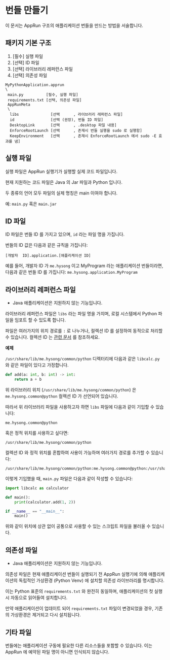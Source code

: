 # 번들 만들기

이 문서는 AppRun 구조의 애플리케이션 번들을 만드는 방법을 서술합니다.

## 패키지 기본 구조
1. [필수] 실행 파일
2. [선택] ID 파일
3. [선택] 라이브러리 레퍼런스 파일
4. [선택] 의존성 파일

```
MyPythonApplication.apprun
\
 main.py          [필수, 실행 파일]
 requirements.txt [선택, 의존성 파일]
 AppRunMeta
 \
  libs              [선택      , 라이브러리 레퍼런스 파일]
  id                [선택 (권장), 번들 ID 파일]
  DesktopLink       [선택      , .desktop 파일 내용]
  EnforceRootLaunch [선택      , 존재시 번들 실행을 sudo 로 실행함]
  KeepEnvironment   [선택      , 존재시 EnforceRootLaunch 에서 sudo -E 효과를 냄]
```

## 실행 파일
실행 파일은 AppRun 실행기가 실행할 실제 코드 파일입니다.

현재 지원하는 코드 파일은 Java 의 Jar 파일과 Python 입니다.

두 종류의 언어 모두 파일의 실제 명칭은 main 이여야 합니다.

예: `main.py` 혹은 `main.jar`


## ID 파일
ID 파일은 번들 ID 를 가지고 있으며, `id` 라는 파일 명을 가집니다.

번들의 ID 값은 다음과 같은 규칙을 가집니다:

`[개발자  ID].application.[애플리케이션 ID]`

예를 들어, 개발자 ID 가 `me.hysong` 이고 MyProgram 라는 애플리케이션 번들이라면, 다음과 같은 번들 ID 를 가집니다:
`me.hysong.application.MyProgram`

## 라이브러리 레퍼런스 파일
* Java 애플리케이션은 지원하지 않는 기능입니다.

라이브러리 레퍼런스 파일은 `libs` 라는 파일 명을 가지며, 로컬 시스템에서 Python 파일을 임포트 할 수 있도록 합니다.

파일은 여러가지의 위치 경로를 `:` 로 나누거나, 컬렉션 ID 를 설정하여 동적으로 처리할 수 있습니다. 컬렉션 ID 는 [관련 문서](Collection-ID.md) 를 참조하세요.

**예제**

`/usr/share/lib/me.hysong/common/python` 디렉터리에 다음과 같은 `libcalc.py` 와 같은 파일이 있다고 가정합니다.

```python
def add(a: int, b: int) -> int:
    return a + b
```
위 라이브러리 위치 (`/usr/share/lib/me.hysong/common/python`) 은 `me.hysong.common@python` 컬렉션 ID 가 선언되어 있습니다.

따라서 위 라이브러리 파일을 사용하고자 하면 `libs` 파일에 다음과 같이 기입할 수 있습니다:
```
me.hysong.common@python
```

혹은 정적 위치를 사용하고 싶다면:
```
/usr/share/lib/me.hysong/common/python
```

컬렉션 ID 와 정적 위치를 혼합하여 사용이 가능하며 여러가지 경로를 추가할 수 있습니다:
```
/usr/share/lib/me.hysong/common/python:me.hysong.common@python:/usr/share/lib/org.apache/common/python
```
이렇게 기입했을 때, `main.py` 파일은 다음과 같이 작성할 수 있습니다:

```python
import libcalc as calculator

def main():
    print(calculator.add(1, 2))

if __name__ == "__main__":
    main()
```
위와 같이 위치에 상관 없이 공통으로 사용할 수 있는 스크립트 파일을 불러올 수 있습니다.

## 의존성 파일
* Java 애플리케이션은 지원하지 않는 기능입니다.

의존성 파일은 현재 애플리케이션 번들이 실행되기 전 AppRun 실행기에 의해 애플리케이션의 독립적인 가상환경 (Python Venv) 에 설치할 의존성 라이브러리를 명시합니다.

이는 Python 표준의 `requirements.txt` 와 완전히 동일하며, 애플리케이션의 첫 실행시 자동으로 읽어들여 설치합니다.

만약 애플리케이션이 업데이트 되어 `requirements.txt` 파일이 변경되었을 경우, 기존의 가상환경은 제거되고 다시 설치됩니다.

## 기타 파일
번들에는 애플리케이션 구동에 필요한 다른 리소스들을 포함할 수 있습니다. 이는 AppRun 에 예약된 파일 명이 아니면 인식되지 않습니다.